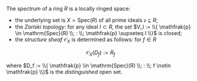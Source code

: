 The *spectrum* of a ring $R$ is a locally ringed space:

- the underlying set is $X = \mathrm{Spec}(R)$ of all prime ideals $\mathfrak{p} \subsetneq R$;
- the *Zariski topology*: for any ideal $I \subset R$, the set $V_I := \\{ \mathfrak{p} \in \mathrm{Spec}(R) \\; : \\; \mathfrak{p} \supseteq I \\}$ is closed;
- the *structure sheaf* $\mathcal{O}_{X}$ is determined as follows: for $f \in R$

$$
\mathcal{O}_{X}(D_f) := R_{f}
$$

where $D_f := \\{ \mathfrak{p} \in \mathrm{Spec}(R) \\; : \\; f \notin \mathfrak{p} \\}$ is the *distinguished* open set.
